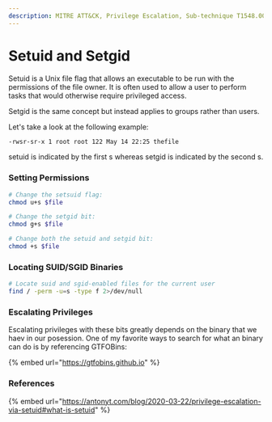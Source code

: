 ```yaml
---
description: MITRE ATT&CK, Privilege Escalation, Sub-technique T1548.001
---
```


# Setuid and Setgid

Setuid is a Unix file flag that allows an executable to be run with the permissions of the file owner. It is often used to allow a user to perform tasks that would otherwise require privileged access.

Setgid is the same concept but instead applies to groups rather than users.&#x20;

Let's take a look at the following example:

```bash
-rwsr-sr-x 1 root root 122 May 14 22:25 thefile
```

setuid is indicated by the first s whereas setgid is indicated by the second s.&#x20;

### Setting Permissions

```bash
# Change the setsuid flag:
chmod u+s $file

# Change the setgid bit:
chmod g+s $file 

# Change both the setuid and setgid bit:
chmod +s $file 
```

### Locating SUID/SGID Binaries

```bash
# Locate suid and sgid-enabled files for the current user
find / -perm -u=s -type f 2>/dev/null
```

### Escalating Privileges

Escalating privileges with these bits greatly depends on the binary that we haev in our posession. One of my favorite ways to search for what an binary can do is by referencing GTFOBins:

{% embed url="https://gtfobins.github.io" %}

### References

{% embed url="https://antonyt.com/blog/2020-03-22/privilege-escalation-via-setuid#what-is-setuid" %}
